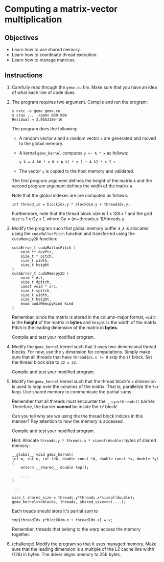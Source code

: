 # Computing a matrix-vector multiplication

## Objectives

 - Learn how to use shared memory.
 - Learn how to coordinate thread execution.
 - Learn how to manage matrices.

## Instructions

 1. Carefully read through the `gemv.cu` file. Make sure that you have an idea
    of what each line of code does.

 2. The program requires two argument. Compile and run the program:
 
    ```
    $ nvcc -o gemv gemv.cu
    $ srun ... ./gemv 800 900
    Residual = 3.865318e-16
    ```
    
    The program does the following:
     
     - A random vector `A` and a random vector `x` are generated and moved to
       the global memory.
       
     - A kernel `gemv_kernel` computes `y <- A * x` as follows:
     
       ```
       y_k = A_k0 * x_0 + A_k1 * x_1 + A_k2 * x_2 + ...
       ```
       
     - The vector `y` is copied to the host memory and validated.
     
    The first program argument defines the height of the matrix `A` and the
    second program argument defines the width of the matrix `A`.
    
    Note that the global indexes are are computed as follows:
    
    ```
    int thread_id = blockIdx.y * blockDim.y + threadIdx.y;
    ```

    Furthermore, note that the thread block size is 1 x 128 x 1 and the grid
    size is 1 x Gy x 1, where Gy = (m+threads.y-1)/threads.y.
    
 3. Modify the program such that global memory buffer `d_A` is allocated using
    the `cudaMallocPitch` function and transferred using the `cudaMemcpy2D`
    function:
    
    ```
    cudaError_t cudaMallocPitch (
        void ** devPtr,
        size_t * pitch,
        size_t width,
        size_t height	 
    )
    cudaError_t cudaMemcpy2D (
        void * dst,
        size_t dpitch,
        const void * src,
        size_t spitch,
        size_t width,
        size_t height,
        enum cudaMemcpyKind kind	 
    )	
    ```
    
    Remember, since the matrix is stored in the column-major format, `width` is
    the **height** of the matrix in **bytes** and `height` is the width of the
    matrix. Pitch is the leading dimension of the matrix in **bytes**.
    
    Compile and test your modified program.

 4. Modify the `gemv_kernel` kernel such that it uses two-dimensional thread
    blocks. For now, use the `y` dimension for computations. Simply make sure
    that all threads that have `threadIdx.x != 0` skip the `if` block. Set the
    thread block size to `32 x 32`. 
    
    Compile and test your modified program.

 5. Modify the `gemv_kernel` kernel such that the thread block's `x` dimension
    is used to loop over the columns of the matrix. That is, parallelize the
    `for` loop. Use shared memory to communicate the partial sums.
    
    Remember that all threads must encounter the `__syncthreads()` barrier.
    Therefore, the barrier **cannot** be inside the `if` block!

    Can you tell why are we using the the thread block indices in this manner?
    Pay attention to how the memory is accessed.
    
    Compile and test your modified program.

    Hint: Allocate `threads.y * threads.x * sizeof(double)` bytes of shared
    memory:
 
    ```
    __global__ void gemv_kernel(
    int m, int n, int ldA, double const *A, double const *x, double *y)
    {
        extern __shared__ double tmp[];
        
        ....
    }
    
    ....
    
    size_t shared_size = threads.y*threads.x*sizeof(double);
    gemv_kernel<<<blocks, threads, shared_size>>>(....);
    ```
    
    Each treads should store it's partial sum to
    
    ```
    tmp[threadIdx.y*blockDim.x + threadIdx.x] = v;
    ```

    Remember, threads that belong to the warp access the memory together.
    
 6. (challenge) Modify the program so that it uses managed memory. Make sure
    that the leading dimension is a multiple of the L2 cache line width (128) in
    bytes. The driver aligns memory to 256 bytes.
    
